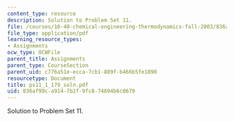 ```yaml
---
content_type: resource
description: Solution to Problem Set 11.
file: /courses/10-40-chemical-engineering-thermodynamics-fall-2003/836af99ca9147b2f9fc874694b6c0679_ps11_1_179_soln.pdf
file_type: application/pdf
learning_resource_types:
- Assignments
ocw_type: OCWFile
parent_title: Assignments
parent_type: CourseSection
parent_uid: c776a51e-ecca-7cb1-889f-b466b5fe1890
resourcetype: Document
title: ps11_1_179_soln.pdf
uid: 836af99c-a914-7b2f-9fc8-74694b6c0679
---
```

Solution to Problem Set 11.

